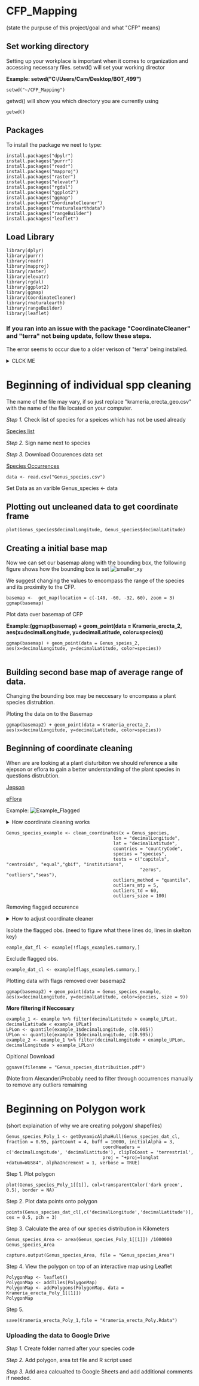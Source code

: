 # CFP_Mapping
(state the purpuse of this project/goal and what "CFP" means)

## Set working directory 
Setting up your workplace is important when it comes to organization and accessing necessary files. 
setwd() will set your working director

**Example: setwd("C:/Users/Cam/Desktop/BOT_499")**
```
setwd("~/CFP_Mapping") 
```
getwd() will show you which directory you are currently using
```
getwd()
```
## Packages
To install the package we neet to type:
```
install.packages("dpylr")
install.packages("purrr")
install.packages("readr")
install.packages("mapproj")
install.packages("raster")
install.packages("elevatr")
install.packages("rgdal")
install.packages("ggplot2")
install.packages("ggmap")
install.package("CoordinateCleaner")
install.packages("rnaturalearthdata")
install.packages("rangeBuilder")
install.packages("leaflet")
```
## Load Library
```
library(dplyr)
library(purrr)
library(readr)  
library(mapproj)
library(raster)
library(elevatr)
library(rgdal)
library(ggplot2)
library(ggmap)
library(CoordinateCleaner)
library(rnaturalearth)
library(rangeBuilder)
library(leaflet)
```
### If you ran into an issue with the package "CoordinateCleaner" and "terra" not being update, follow these steps.
The error seems to occur due to a older verison of "terra" being installed.
<details><summary> CLCK ME </summary>
  <p>

**Step 1.** Download and install [RTools](https://cran.r-project.org/bin/windows/Rtools/rtools40.html)

**Step 2.** Create a txt. file named " .Renviron ".

**Step 3.** Save the file to your documents.

**Step 4.** Restart R 


![Rest_R](https://user-images.githubusercontent.com/99222277/153778610-77351921-c65c-48a7-bbe5-70b3447fb129.png)


**Step 5.** Run the following lines in order and one at a time. This may take several minutes.
```
write('PATH="${RTOOLS40_HOME}\\usr\\bin;${PATH}"', file = "~/.Renviron", append = TRUE)
Sys.which("make")
install.packages("terra", type = "source")
```
This should have updated your "terra" packages, which we can check by loading the packages
```
library(CoordinateCleaner)
```
The package should be updated and no error message should appear
    
  </p>
  </details>



# Beginning of individual spp cleaning
The name of the file may vary, if so just replace "krameria_erecta_geo.csv" with the name of the file located on your computer.

*Step 1.*  Check list of species for a speices which has not be used already

[Species list](https://docs.google.com/spreadsheets/d/1b-dYWAtMH2d__rlOIhvbReTYXqSH9xj67lmR0LMz5B4/edit#gid=1238335591)

*Step 2.* Sign name next to species


*Step 3.* Download Occurences data set

[Species Occurrences](https://drive.google.com/drive/u/0/folders/1syFvdxNsxo3eVK3BVlx5bYX7WoynWeYp)
```
data <- read.csv("Genus_species.csv") 
```
Set Data as an varible
Genus_species <- data
## Plotting out uncleaned data to get coordinate frame
```
plot(Genus_species$decimalLongitude, Genus_species$decimalLatitude)
```
## Creating a initial base map 
Now we can set our basemap along with the bounding box, the following figure shows how the bounding box is set
![smaller_xy](https://user-images.githubusercontent.com/99222277/153784782-0c2c3247-f20d-4d8b-8191-0742a47a721f.png)

We suggest changing the values to encompass the range of the species and its proximity to the CFP.


```
basemap <-  get_map(location = c(-140, -60, -32, 60), zoom = 3)
ggmap(basemap)
```
Plot data over basemap of CFP

**Example:(ggmap(basemap) + geom_point(data = Krameria_erecta_2, aes(x=decimalLongitude, y=decimalLatitude, color=species))**

```
ggmap(basemap) + geom_point(data = Genus_speies_2, aes(x=decimalLongitude, y=decimalLatitude, color=species))


```
## Building second base map of average range of data.
Changing the bounding box may be neccesary to encompass a plant species distrubtion.

Ploting the data on to the Basemap
```
ggmap(basemap2) + geom_point(data = Krameria_erecta_2, aes(x=decimalLongitude, y=decimalLatitude, color=species))
```
## Beginning of coordinate cleaning

When are are looking at a plant disturbiton we should reference a site ejepson or eflora to gain a better understanding of the plant species in questions distrubtion.

[Jepson](https://ucjeps.berkeley.edu/eflora/)

[eFlora](http://www.efloras.org/)


Example: 
![Example_Flagged](https://user-images.githubusercontent.com/99222277/153942636-3dc69b93-e386-4b8b-9015-d2736e7deb8c.png)

<details><summary> How coordinate cleaning works </summary>
  <p>
    outliers_mtp, seems to determine how far a data point can be away from the majority of the data set and still count as being "in range"
    For instance and "mtp" value of 5 means that a point with 5 kilometers will still be considered apart of the distubtion.
    When we lower the value of "mtp" we lower what coordinate cleaner will consider within range.
    
    
   ![MTP_Guide](https://user-images.githubusercontent.com/99222277/155865824-0b2b5ffe-8b84-4b52-a7c2-cd247696cc70.png)

    
  </p>  
  </details>

```
Genus_species_example <- clean_coordinates(x = Genus_species, 
                                        lon = "decimalLongitude", 
                                        lat = "decimalLatitude",
                                        countries = "countryCode",
                                        species = "species",
                                        tests = c("capitals", "centroids", "equal","gbif", "institutions",
                                                  "zeros", "outliers","seas"),
                                        outliers_method = "quantile",
                                        outliers_mtp = 5,
                                        outliers_td = 60,
                                        outliers_size = 100)
```
Removing flagged occurence
<details><summary> How to adjust coordinate cleaner </summary>
  <p>
  Outliers_method = "quantile"'
  
  outliers_mtp seems to be the easiest way to adjust what the coordnaites, as we lower the value of "5" which seems to represent 5 kilometers (5,000 meters), as we lower this value outliers which are at the edge of our data beging to be removed
  
  add photos, digrams ect
  
  
  </p>
  </details>

Isolate the flagged obs. (need to figure what these lines do, lines in skelton key)
```
eample_dat_fl <- example[!flags_example$.summary,]
```
Exclude flagged obs.
```
example_dat_cl <- example[flags_example$.summary,]
```
Plotting data with flags removed over basemap2
```
ggmap(basemap2) + geom_point(data = Genus_species_example, aes(x=decimalLongitude, y=decimalLatitude, color=species, size = 9))
```
**More filtering if Neccesary**

    
```
example_1 <- example %>% filter(decimalLatitude > example_LPLat, decimalLatitude < example_UPLat)
LPLon <- quantile(example_1$decimalLongitude, c(0.005))
UPLon <- quantile(example_1$decimalLongitude, c(0.995))
example_2 <- example_1 %>% filter(decimalLongitude < example_UPLon, decimalLongitude > example_LPLon)
```


    
    
Opitional Download
```
ggsave(filename = "Genus_species_distribuition.pdf")
```
    
(Note from Alexander)Probably need to filter through occurrences manually to remove any outliers remaining

# Beginning on Polygon work
(short explaination of why we are creating polygon/ shapefiles)

```
Genus_species_Poly_1 <- getDynamicAlphaHull(Genus_species_dat_cl, fraction = 0.95, partCount = 4, buff = 10000, initialAlpha = 3,
                                    coordHeaders = c('decimalLongitude', 'decimalLatitude'), clipToCoast = 'terrestrial',
                                    proj = "+proj=longlat +datum=WGS84", alphaIncrement = 1, verbose = TRUE)
```
Step 1. Plot polygon  

```
plot(Genus_species_Poly_1[[1]], col=transparentColor('dark green', 0.5), border = NA) 
```
Step 2. Plot data points onto polygon
```
points(Genus_species_dat_cl[,c('decimalLongitude','decimalLatitude')], cex = 0.5, pch = 3)
```

Step 3. Calculate the area of our species distribution in Kilometers
```
Genus_species_Area <- area(Genus_species_Poly_1[[1]]) /1000000
Genus_species_Area

capture.output(Genus_species_Area, file = "Genus_species_Area")
```

Step 4. View the polygon on top of an interactive map using Leaflet
```
PolygonMap <- leaflet()
PolygonMap <- addTiles(PolygonMap)
PolygonMap <- addPolygons(PolygonMap, data = Krameria_erecta_Poly_1[[1]])
PolygonMap
```
Step 5.

```
save(Krameria_erecta_Poly_1,file = "Krameria_erecta_Poly.Rdata")
```
### Uploading the data to Google Drive

*Step 1.* Create folder named after your species code

*Step 2.* Add polygon, area txt file and R script used

*Step 3.* Add area calcualted to Google Sheets and add additional comments if needed.

